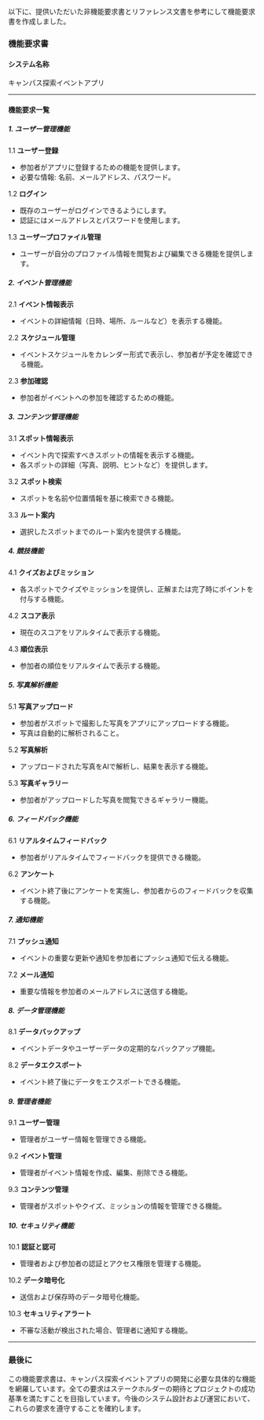 以下に、提供いただいた非機能要求書とリファレンス文書を参考にして機能要求書を作成しました。

### 機能要求書

#### システム名称
キャンパス探索イベントアプリ

---

#### 機能要求一覧

##### 1. ユーザー管理機能
1.1 **ユーザー登録**
- 参加者がアプリに登録するための機能を提供します。
- 必要な情報: 名前、メールアドレス、パスワード。

1.2 **ログイン**
- 既存のユーザーがログインできるようにします。
- 認証にはメールアドレスとパスワードを使用します。

1.3 **ユーザープロファイル管理**
- ユーザーが自分のプロファイル情報を閲覧および編集できる機能を提供します。

##### 2. イベント管理機能
2.1 **イベント情報表示**
- イベントの詳細情報（日時、場所、ルールなど）を表示する機能。

2.2 **スケジュール管理**
- イベントスケジュールをカレンダー形式で表示し、参加者が予定を確認できる機能。

2.3 **参加確認**
- 参加者がイベントへの参加を確認するための機能。

##### 3. コンテンツ管理機能
3.1 **スポット情報表示**
- イベント内で探索すべきスポットの情報を表示する機能。
- 各スポットの詳細（写真、説明、ヒントなど）を提供します。

3.2 **スポット検索**
- スポットを名前や位置情報を基に検索できる機能。

3.3 **ルート案内**
- 選択したスポットまでのルート案内を提供する機能。

##### 4. 競技機能
4.1 **クイズおよびミッション**
- 各スポットでクイズやミッションを提供し、正解または完了時にポイントを付与する機能。

4.2 **スコア表示**
- 現在のスコアをリアルタイムで表示する機能。

4.3 **順位表示**
- 参加者の順位をリアルタイムで表示する機能。

##### 5. 写真解析機能
5.1 **写真アップロード**
- 参加者がスポットで撮影した写真をアプリにアップロードする機能。
- 写真は自動的に解析されること。

5.2 **写真解析**
- アップロードされた写真をAIで解析し、結果を表示する機能。

5.3 **写真ギャラリー**
- 参加者がアップロードした写真を閲覧できるギャラリー機能。

##### 6. フィードバック機能
6.1 **リアルタイムフィードバック**
- 参加者がリアルタイムでフィードバックを提供できる機能。

6.2 **アンケート**
- イベント終了後にアンケートを実施し、参加者からのフィードバックを収集する機能。

##### 7. 通知機能
7.1 **プッシュ通知**
- イベントの重要な更新や通知を参加者にプッシュ通知で伝える機能。

7.2 **メール通知**
- 重要な情報を参加者のメールアドレスに送信する機能。

##### 8. データ管理機能
8.1 **データバックアップ**
- イベントデータやユーザーデータの定期的なバックアップ機能。

8.2 **データエクスポート**
- イベント終了後にデータをエクスポートできる機能。

##### 9. 管理者機能
9.1 **ユーザー管理**
- 管理者がユーザー情報を管理できる機能。

9.2 **イベント管理**
- 管理者がイベント情報を作成、編集、削除できる機能。

9.3 **コンテンツ管理**
- 管理者がスポットやクイズ、ミッションの情報を管理できる機能。

##### 10. セキュリティ機能
10.1 **認証と認可**
- 管理者および参加者の認証とアクセス権限を管理する機能。

10.2 **データ暗号化**
- 送信および保存時のデータ暗号化機能。

10.3 **セキュリティアラート**
- 不審な活動が検出された場合、管理者に通知する機能。

---

### 最後に

この機能要求書は、キャンパス探索イベントアプリの開発に必要な具体的な機能を網羅しています。全ての要求はステークホルダーの期待とプロジェクトの成功基準を満たすことを目指しています。今後のシステム設計および運営において、これらの要求を遵守することを確約します。